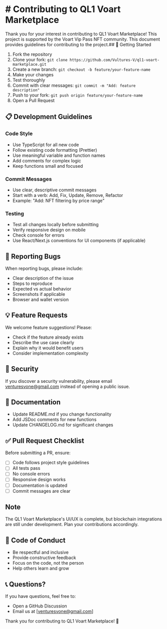 # # Contributing to QL1 Voart Marketplace

Thank you for your interest in contributing to QL1 Voart Marketplace! This project is supported by the Voart Vip Pass NFT community. This document provides guidelines for contributing to the project.## 🚀 Getting Started

1. Fork the repository
2. Clone your fork: `git clone https://github.com/Vultures-V/ql1-voart-marketplace.git`
3. Create a new branch: `git checkout -b feature/your-feature-name`
4. Make your changes
5. Test thoroughly
6. Commit with clear messages: `git commit -m "Add: feature description"`
7. Push to your fork: `git push origin feature/your-feature-name`
8. Open a Pull Request

## 📋 Development Guidelines

### Code Style
- Use TypeScript for all new code
- Follow existing code formatting (Prettier)
- Use meaningful variable and function names
- Add comments for complex logic
- Keep functions small and focused

### Commit Messages
- Use clear, descriptive commit messages
- Start with a verb: Add, Fix, Update, Remove, Refactor
- Example: "Add: NFT filtering by price range"

### Testing
- Test all changes locally before submitting
- Verify responsive design on mobile
- Check console for errors
- Use React/Next.js conventions for UI components (if applicable)

## 🐛 Reporting Bugs

When reporting bugs, please include:
- Clear description of the issue
- Steps to reproduce
- Expected vs actual behavior
- Screenshots if applicable
- Browser and wallet version

## 💡 Feature Requests

We welcome feature suggestions! Please:
- Check if the feature already exists
- Describe the use case clearly
- Explain why it would benefit users
- Consider implementation complexity

## 🔐 Security
If you discover a security vulnerability, please email venturesvone@gmail.com instead of opening a public issue.

## 📝 Documentation

- Update README.md if you change functionality
- Add JSDoc comments for new functions
- Update CHANGELOG.md for significant changes

## ✅ Pull Request Checklist

Before submitting a PR, ensure:
- [ ] Code follows project style guidelines
- [ ] All tests pass
- [ ] No console errors
- [ ] Responsive design works
- [ ] Documentation is updated
- [ ] Commit messages are clear

## Note
The QL1 Voart Marketplace's UI/UX is complete, but blockchain integrations are still under development. Plan your contributions accordingly.

## 🤝 Code of Conduct

- Be respectful and inclusive
- Provide constructive feedback
- Focus on the code, not the person
- Help others learn and grow

## 📞 Questions?

If you have questions, feel free to:
- Open a GitHub Discussion
- Email us at [venturesvone@gmail.com]

Thank you for contributing to QL1 Voart Marketplace! 🎴
